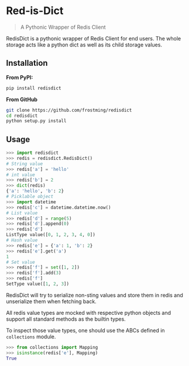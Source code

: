 # Red-is-Dict
> A Pythonic Wrapper of Redis Client

RedisDict is a pythonic wrapper of Redis Client for end users. The whole storage
 acts like a python dict as well as its child storage values.

## Installation
**From PyPI:**
```bash
pip install redisdict
```
**From GitHub**
```bash
git clone https://github.com/frostming/redisdict
cd redisdict
python setup.py install
```

## Usage
```python
>>> import redisdict
>>> redis = redisdict.RedisDict()
# String value
>>> redis['a'] = 'hello'
# int value
>>> redis['b'] = 2
>>> dict(redis)
{'a': 'hello', 'b': 2}
# Picklable object
>>> import datetime
>>> redis['c'] = datetime.datetime.now()
# List value
>>> redis['d'] = range(5)
>>> redis['d'].append(0)
>>> redis['d']
ListType value([0, 1, 2, 3, 4, 0])
# Hash value
>>> redis['e'] = {'a': 1, 'b': 2}
>>> redis['e'].get('a')
1
# Set value
>>> redis['f'] = set([1, 2])
>>> redis['f'].add(3)
>>> redis['f']
SetType value([1, 2, 3])
```
RedisDict will try to serialize non-sting values and store them in redis and
unserialize them when fetching back.

All redis value types are mocked with respective python objects and support all
standard methods as the builtin types.

To inspect those value types, one should use the ABCs defined in `collections`
module.
```python
>>> from collections import Mapping
>>> isinstance(redis['e'], Mapping)
True
```
